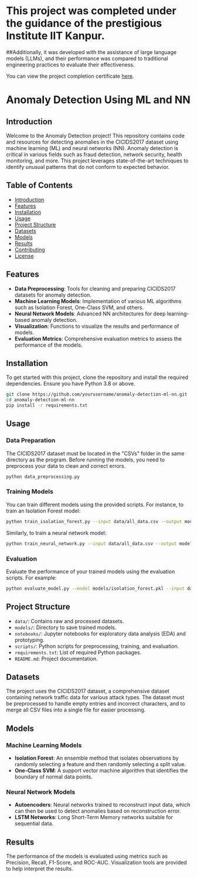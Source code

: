 # This project was completed under the guidance of the prestigious Institute IIT Kanpur. 
##Additionally, it was developed with the assistance of large language models (LLMs), and their performance was compared to traditional engineering practices to evaluate their effectiveness. 

You can view the project completion certificate [here](https://drive.google.com/file/d/1AjuCPdJ0h783YdzFhsf15YjXaiUEoedc/view).



# Anomaly Detection Using ML and NN

## Introduction

Welcome to the Anomaly Detection project! This repository contains code and resources for detecting anomalies in the CICIDS2017 dataset using machine learning (ML) and neural networks (NN). Anomaly detection is critical in various fields such as fraud detection, network security, health monitoring, and more. This project leverages state-of-the-art techniques to identify unusual patterns that do not conform to expected behavior.

## Table of Contents

- [Introduction](#introduction)
- [Features](#features)
- [Installation](#installation)
- [Usage](#usage)
- [Project Structure](#project-structure)
- [Datasets](#datasets)
- [Models](#models)
- [Results](#results)
- [Contributing](#contributing)
- [License](#license)

## Features

- **Data Preprocessing**: Tools for cleaning and preparing CICIDS2017 datasets for anomaly detection.
- **Machine Learning Models**: Implementation of various ML algorithms such as Isolation Forest, One-Class SVM, and others.
- **Neural Network Models**: Advanced NN architectures for deep learning-based anomaly detection.
- **Visualization**: Functions to visualize the results and performance of models.
- **Evaluation Metrics**: Comprehensive evaluation metrics to assess the performance of the models.

## Installation

To get started with this project, clone the repository and install the required dependencies. Ensure you have Python 3.8 or above.

```bash
git clone https://github.com/yourusername/anomaly-detection-ml-nn.git
cd anomaly-detection-ml-nn
pip install -r requirements.txt
```

## Usage

### Data Preparation

The CICIDS2017 dataset must be located in the "CSVs" folder in the same directory as the program. Before running the models, you need to preprocess your data to clean and correct errors.

```bash
python data_preprocessing.py
```

### Training Models

You can train different models using the provided scripts. For instance, to train an Isolation Forest model:

```bash
python train_isolation_forest.py --input data/all_data.csv --output models/isolation_forest.pkl
```

Similarly, to train a neural network model:

```bash
python train_neural_network.py --input data/all_data.csv --output models/neural_network.h5
```

### Evaluation

Evaluate the performance of your trained models using the evaluation scripts. For example:

```bash
python evaluate_model.py --model models/isolation_forest.pkl --input data/all_data.csv
```

## Project Structure

- `data/`: Contains raw and processed datasets.
- `models/`: Directory to save trained models.
- `notebooks/`: Jupyter notebooks for exploratory data analysis (EDA) and prototyping.
- `scripts/`: Python scripts for preprocessing, training, and evaluation.
- `requirements.txt`: List of required Python packages.
- `README.md`: Project documentation.

## Datasets

The project uses the CICIDS2017 dataset, a comprehensive dataset containing network traffic data for various attack types. The dataset must be preprocessed to handle empty entries and incorrect characters, and to merge all CSV files into a single file for easier processing.

## Models

### Machine Learning Models

- **Isolation Forest**: An ensemble method that isolates observations by randomly selecting a feature and then randomly selecting a split value.
- **One-Class SVM**: A support vector machine algorithm that identifies the boundary of normal data points.

### Neural Network Models

- **Autoencoders**: Neural networks trained to reconstruct input data, which can then be used to detect anomalies based on reconstruction error.
- **LSTM Networks**: Long Short-Term Memory networks suitable for sequential data.

## Results

The performance of the models is evaluated using metrics such as Precision, Recall, F1-Score, and ROC-AUC. Visualization tools are provided to help interpret the results.
